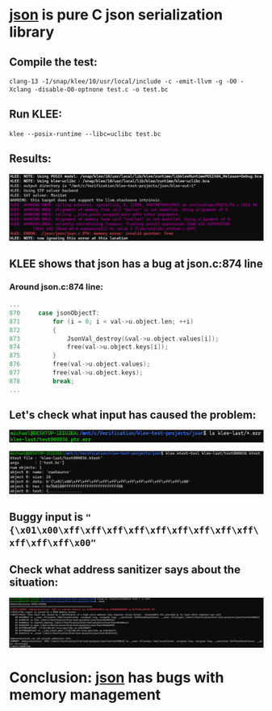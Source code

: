 # [json](https://github.com/rpz80/json) is pure C json serialization library

## Compile the test:
```
clang-13 -I/snap/klee/10/usr/local/include -c -emit-llvm -g -O0 -Xclang -disable-O0-optnone test.c -o test.bc
```

## Run KLEE:
```
klee --posix-runtime --libc=uclibc test.bc
```

## Results:
![](klee-out.png)


## KLEE shows that json has a bug at json.c:874 line

### Around json.c:874 line:
```cpp
...
870     case jsonObjectT:
871         for (i = 0; i < val->u.object.len; ++i)
872         {
873             JsonVal_destroy(&val->u.object.values[i]);
874             free(val->u.object.keys[i]);
875         }
876         free(val->u.object.values);
877         free(val->u.object.keys);
878         break;
...
```


## Let's check what input has caused the problem:
![](klee-ptr-err.png)

![](klee-ptr-err-info.png)

## Buggy input is `"{\x01\x00\xff\xff\xff\xff\xff\xff\xff\xff\xff\xff\xff\xff\x00"`

## Check what address sanitizer says about the situation:
![](sanitizer.png)


# Conclusion: [json](https://github.com/rpz80/json) **has** bugs with memory management